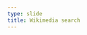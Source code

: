 ```yaml
---
type: slide
title: Wikimedia search
---
```


<script type="module">
const url = "https://en.wikipedia.org/w/api.php"; 
const params = new URLSearchParams({
    action: "query",
    list: "search",
    srsearch: "JavaScript",
    format: "json",
    origin: location.origin
});


const response = await fetch(`${url}?${params}`);
const data = await response.json();
console.log(data);

</script>